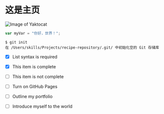 # 这是主页
![Image of Yaktocat](https://octodex.github.com/images/yaktocat.png)
``` javascript
var myVar = "你好，世界！";
```
```
$ git init
在 /Users/skills/Projects/recipe-repository/.git/ 中初始化空的 Git 存储库
```
- [x] List syntax is required
- [x] This item is complete
- [ ] This item is not complete
  
- [ ] Turn on GitHub Pages
- [ ] Outline my portfolio
- [ ] Introduce myself to the world

